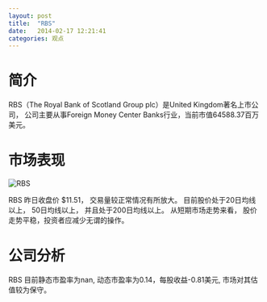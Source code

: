 ```yaml
---
layout: post
title:  "RBS"
date:   2014-02-17 12:21:41
categories: 观点
---
```


# 简介
RBS（The Royal Bank of Scotland Group plc）是United Kingdom著名上市公司，
公司主要从事Foreign Money Center Banks行业，当前市值64588.37百万美元。

# 市场表现

![RBS](http://finviz.com/chart.ashx?t=RBS&ty=c&ta=1&p=d&s=l)

RBS 昨日收盘价 $11.51，
交易量较正常情况有所放大。
目前股价处于20日均线以上，
50日均线以上，
并且处于200日均线以上。
从短期市场走势来看，
股价走势平稳，投资者应减少无谓的操作。

# 公司分析
RBS 目前静态市盈率为nan, 动态市盈率为0.14，每股收益-0.81美元,
市场对其估值较为保守。

